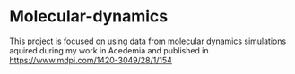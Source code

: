 # Molecular-dynamics
This project is focused on using data from molecular dynamics simulations aquired during my work in Acedemia and published in https://www.mdpi.com/1420-3049/28/1/154
